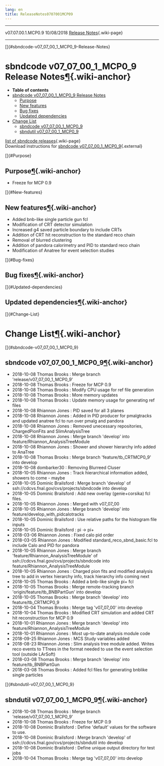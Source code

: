 ```yaml
---
lang: en
title: ReleaseNotes0707001MCP09
---
```


  -------------------- ------------ -- -- ------------------------------------------------------------
  v07.07.00.1.MCP0.9   10/08/2018         [Release Notes](ReleaseNotes0707001MCP09.html){.wiki-page}
  -------------------- ------------ -- -- ------------------------------------------------------------

[]{#sbndcode-v07_07_00_1_MCP0_9-Release-Notes}

sbndcode v07\_07\_00\_1\_MCP0\_9 Release Notes[¶](#sbndcode-v07_07_00_1_MCP0_9-Release-Notes){.wiki-anchor}
===========================================================================================================

-   **Table of contents**
-   [sbndcode v07\_07\_00\_1\_MCP0\_9 Release
    Notes](#sbndcode-v07_07_00_1_MCP0_9-Release-Notes)
    -   [Purpose](#Purpose)
    -   [New features](#New-features)
    -   [Bug fixes](#Bug-fixes)
    -   [Updated dependencies](#Updated-dependencies)
-   [Change List](#Change-List)
    -   [sbndcode v07\_07\_00\_1\_MCP0\_9](#sbndcode-v07_07_00_1_MCP0_9)
    -   [sbndutil v07\_07\_00\_1\_MCP0\_9](#sbndutil-v07_07_00_1_MCP0_9)

[list of sbndcode
releases](List_of_SBND_code_releases.html){.wiki-page}\
Download instructions for [sbndcode
v07\_07\_00\_1\_MCP0\_9](http://scisoft.fnal.gov/scisoft/bundles/sbnd/v07_07_00_1_MCP0_9/sbndcode-v07_07_00_1_MCP0_9.html){.external}

[]{#Purpose}

Purpose[¶](#Purpose){.wiki-anchor}
----------------------------------

-   Freeze for MCP 0.9

[]{#New-features}

New features[¶](#New-features){.wiki-anchor}
--------------------------------------------

-   Added bnb-like single particle gun fcl
-   Modification of CRT detector simulation
-   Increased g4 saved particle boundary to include CRTs
-   Addition of CRT hit reconstruction to the standard reco chain
-   Removal of blurred clustering
-   Addition of pandora calorimetry and PID to standard reco chain
-   Modification of Anatree for event selection studies

[]{#Bug-fixes}

Bug fixes[¶](#Bug-fixes){.wiki-anchor}
--------------------------------------

[]{#Updated-dependencies}

Updated dependencies[¶](#Updated-dependencies){.wiki-anchor}
------------------------------------------------------------

[]{#Change-List}

Change List[¶](#Change-List){.wiki-anchor}
==========================================

[]{#sbndcode-v07_07_00_1_MCP0_9}

sbndcode v07\_07\_00\_1\_MCP0\_9[¶](#sbndcode-v07_07_00_1_MCP0_9){.wiki-anchor}
-------------------------------------------------------------------------------

-   2018-10-08 Thomas Brooks : Merge branch
    \'release/v07\_07\_00\_1\_MCP0\_9\'
-   2018-10-08 Thomas Brooks : Freeze for MCP 0.9
-   2018-10-08 Thomas Brooks : Modify CPU usage for ref file generation
-   2018-10-08 Thomas Brooks : More memory updates
-   2018-10-08 Thomas Brooks : Update memory usage for generating ref
    files
-   2018-10-08 Rhiannon Jones : PID saved for all 3 planes
-   2018-10-08 Rhiannon Jones : Added in PID producer for pmalgtracks
    and updated anatree fcl to run over pmalg and pandora
-   2018-10-08 Rhiannon Jones : Removed unecessary repositories,
    ChargedPionFits and SlimAnalysisTree
-   2018-10-08 Rhiannon Jones : Merge branch \'develop\' into
    feature/Rhiannon\_AnalysisTreeModule
-   2018-10-08 Rhiannon Jones : Shower and shower hierarchy info added
    to AnaTree
-   2018-10-08 Thomas Brooks : Merge branch \'feature/tb\_CRTMCP0\_9\'
    into develop
-   2018-10-08 dombarker30 : Removing Blurreed Cluser
-   2018-10-05 Rhiannon Jones : Track hierarchical information added,
    showers to come - maybe
-   2018-10-05 Dominic Brailsford : Merge branch \'develop\' of
    ssh://cdcvs.fnal.gov/cvs/projects/sbndcode into develop
-   2018-10-05 Dominic Brailsford : Add new overlay (genie+corsika) fcl
    files.
-   2018-10-05 Rhiannon Jones : Merged with v07\_07\_00
-   2018-10-05 Rhiannon Jones : Merge branch \'develop\' into
    feature/develop\_with\_pidcalotracks
-   2018-10-05 Dominic Brailsford : Use relative paths for the histogram
    file inputs
-   2018-10-05 Dominic Brailsford : pi -\> pi+
-   2018-03-06 Rhiannon Jones : Fixed calo pid order
-   2018-03-05 Rhiannon Jones : Modified standard\_reco\_sbnd\_basic.fcl
    to include Calo and PID for pandora
-   2018-10-05 Rhiannon Jones : Merge branch
    \'feature/Rhiannon\_AnalysisTreeModule\' of
    ssh://cdcvs.fnal.gov/cvs/projects/sbndcode into
    feature/Rhiannon\_AnalysisTreeModule
-   2018-10-05 Rhiannon Jones : Charged pion fits and modified analysis
    tree to add in vertex hierarchy info, track hierarchy info coming
    next
-   2018-10-05 Thomas Brooks : Added a bnb-like single pi+ fcl
-   2018-10-05 Thomas Brooks : Merge remote-tracking branch
    \'origin/feature/tb\_BNBPartGun\' into develop
-   2018-10-05 Thomas Brooks : Merge branch \'develop\' into
    feature/tb\_CRTMCP0\_9
-   2018-10-04 Thomas Brooks : Merge tag \'v07\_07\_00\' into develop
-   2018-10-04 Thomas Brooks : Modified CRT simulation and added CRT hit
    reconstruction for MCP 0.9
-   2018-10-01 Rhiannon Jones : Merge branch \'develop\' into
    feature/Rhiannon\_AnalysisTreeModule
-   2018-10-01 Rhiannon Jones : Most up-to-date analysis module code
-   2018-09-25 Rhiannon Jones : MCS Study variables added
-   2018-08-23 Rhiannon Jones : Slim analysis tree module added. Writes
    reco events to TTrees in the format needed to use the event
    selection tool (outside LArSoft)
-   2018-03-08 Thomas Brooks : Merge branch \'develop\' into
    feature/tb\_BNBPartGun
-   2018-03-08 Thomas Brooks : Added fcl files for generating bnblike
    single particles

[]{#sbndutil-v07_07_00_1_MCP0_9}

sbndutil v07\_07\_00\_1\_MCP0\_9[¶](#sbndutil-v07_07_00_1_MCP0_9){.wiki-anchor}
-------------------------------------------------------------------------------

-   2018-10-08 Thomas Brooks : Merge branch
    \'release/v07\_07\_00\_1\_MCP0\_9\'
-   2018-10-08 Thomas Brooks : Freeze for MCP 0.9
-   2018-10-08 Dominic Brailsford : Define \'default\' values for the
    software to use.
-   2018-10-08 Dominic Brailsford : Merge branch \'develop\' of
    ssh://cdcvs.fnal.gov/cvs/projects/sbndutil into develop
-   2018-10-08 Dominic Brailsford : Define unique output directory for
    test jobs
-   2018-10-04 Thomas Brooks : Merge tag \'v07\_07\_00\' into develop
